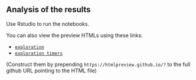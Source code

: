 ## Analysis of the results

Use Rstudio to run the notebooks.

You can also view the preview HTMLs using these links:

 - [`exploration`](https://htmlpreview.github.io/?https://github.com/imapp-pl/gas-cost-estimator/blob/master/src/analysis/exploration.nb.html)
 - [`exploration timers`](https://htmlpreview.github.io/?https://github.com/imapp-pl/gas-cost-estimator/blob/master/src/analysis/exploration_timers.nb.html)

(Construct them by prepending `https://htmlpreview.github.io/?` to the full github URL pointing to the HTML file)
